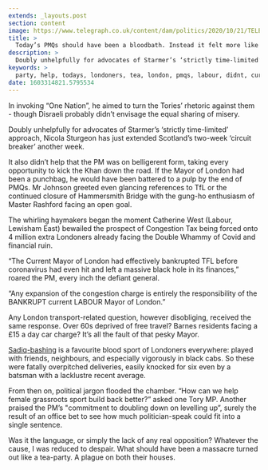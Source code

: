 ```yaml
--- 
extends: _layouts.post 
section: content 
image: https://www.telegraph.co.uk/content/dam/politics/2020/10/21/TELEMMGLPICT000242494081_trans_NvBQzQNjv4BqhRxA8PdZCN62e-TCOeOwxkmE7E3tgVDrUtA9y3QQyaA.jpeg?impolicy=logo-overlay 
title: > 
  Today’s PMQs should have been a bloodbath. Instead it felt more like a tea party” 
description: > 
  Doubly unhelpfully for advocates of Starmer’s ‘strictly time-limited’ approach, Nicola Sturgeon has just extended Scotland’s two-week ‘circuit breaker’ another week.It also didn’t help that the PM was on belligerent form, taking every opportunity to kick the Khan down the road.If the Mayor of London had been a punchbag, he would have been battered to a pulp by the end of PMQs.“Any expansion of the congestion charge is entirely the responsibility of the BANKRUPT current LABOUR Mayor of London.”Any London transport-related question, however disobliging, received the same response.Sadiq-bashing is a favourite blood sport of Londoners everywhere: played with friends, neighbours, and especially vigorously in black cabs. 
keywords: > 
  party, help, todays, londoners, tea, london, pmqs, labour, didnt, current, bloodbath, mayor, facing, tfl, instead, felt, sport 
date: 1603314821.5795534 
--- 
```

<div><p>In invoking &#8220;One Nation&#8221;, he aimed to turn the Tories&#8217; rhetoric against them - though Disraeli probably didn&#8217;t envisage the equal sharing of misery.</p>
<p>Doubly unhelpfully for advocates of Starmer&#8217;s &#8216;strictly time-limited&#8217; approach, Nicola Sturgeon has just extended Scotland&#8217;s two-week &#8216;circuit breaker&#8217; another week.</p>
<p>It also didn&#8217;t help that the PM was on belligerent form, taking every opportunity to kick the Khan down the road. If the Mayor of London had been a punchbag, he would have been battered to a pulp by the end of PMQs. Mr Johnson greeted even glancing references to TfL or the continued closure of Hammersmith Bridge with the gung-ho enthusiasm of Master Rashford facing an open goal.</p>
<p>The whirling haymakers began the moment Catherine West (Labour, Lewisham East) bewailed the prospect of Congestion Tax being forced onto 4 million extra Londoners already facing the Double Whammy of Covid and financial ruin.</p>
<p>&#8220;The Current Mayor of London had effectively bankrupted TFL before coronavirus had even hit and left a massive black hole in its finances,&#8221; roared the PM, every inch the defiant general.</p>
<p>&#8220;Any expansion of the congestion charge is entirely the responsibility of the BANKRUPT current LABOUR Mayor of London.&#8221;</p>
<p>Any London transport-related question, however disobliging, received the same response. Over 60s deprived of free travel? Barnes residents facing a &#163;15 a day car charge? It&#8217;s all the fault of that pesky Mayor.</p>
<p><a href="https://www.telegraph.co.uk/news/2020/10/17/london-deserves-great-statesman-charge-instead-has-sadiq-khan/">Sadiq-bashing</a> is a favourite blood sport of Londoners&#160;everywhere: played with friends, neighbours, and especially vigorously in black cabs. So these were fatally overpitched deliveries, easily knocked for six even by a batsman with a lacklustre recent average.</p>
<p>From then on, political jargon flooded the chamber. &#8220;How can we help female grassroots sport build back better?&#8221; asked one Tory MP. Another praised the PM&#8217;s "commitment to doubling down on levelling up&#8221;, surely the result of an office bet to see how much politician-speak could fit into a single sentence.</p>
<p>Was it the language, or simply the lack of any real opposition? Whatever the cause, I was reduced to despair. What should have been a massacre turned out like a tea-party. A plague on both their houses.&#160;</p>
</div>